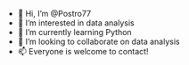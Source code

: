 - 👋 Hi, I’m @Postro77
- 👀 I’m interested in data analysis
- 🌱 I’m currently learning Python
- 💞️ I’m looking to collaborate on data analysis
- 📫 Everyone is welcome to contact!

<!---
Postro77/Postro77 is a ✨ special ✨ repository because its `README.md` (this file) appears on your GitHub profile.
You can click the Preview link to take a look at your changes.
--->
